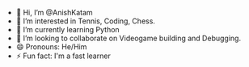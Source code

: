 - 👋 Hi, I’m @AnishKatam
- 👀 I’m interested in Tennis, Coding, Chess.
- 🌱 I’m currently learning Python
- 💞️ I’m looking to collaborate on Videogame building and Debugging.
- 😄 Pronouns: He/Him
- ⚡ Fun fact: I'm a fast learner

<!---
AnishKatam/AnishKatam is a ✨ special ✨ repository because its `README.md` (this file) appears on your GitHub profile.
You can click the Preview link to take a look at your changes.
--->
